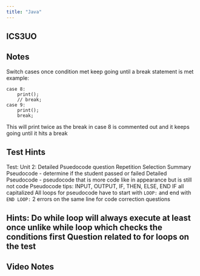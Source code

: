 ```yaml
---
title: "Java"
---
```

## ICS3UO
## Notes
Switch cases once condition met keep going until a break statement is met
example:
```
case 8:
	print();
	// break;
case 9:
	print();
	break;
```
This will print twice as the break in case 8 is commented out and it keeps going until it hits a break

## Test Hints
Test:
Unit 2:
	Detailed Psuedocode question
	Repetition
	Selection
	Summary Pseudocode - determine if the student passed or failed
	Detailed Pseudocode - pseudocode that is more code like in appearance but is still not code
		Pseudocode tips: INPUT, OUTPUT, IF, THEN, ELSE, END IF all capitalized
	All loops for pseudocode have to start with `LOOP:` and end with `END LOOP:`
	2 errors on the same line for code correction questions
	
Hints:
Do while loop will always execute at least once unlike while loop which checks the conditions first
Question related to for loops on the test
-  
## Video Notes
